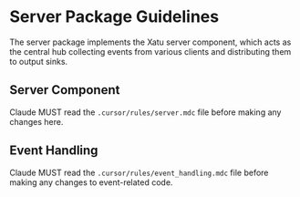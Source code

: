 # Server Package Guidelines

The server package implements the Xatu server component, which acts as the central hub collecting events from various clients and distributing them to output sinks.

## Server Component
Claude MUST read the `.cursor/rules/server.mdc` file before making any changes here.

## Event Handling
Claude MUST read the `.cursor/rules/event_handling.mdc` file before making any changes to event-related code.